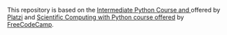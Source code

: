 This repository is based on the [Intermediate Python Course and ](https://platzi.com/datos/) offered by [Platzi](https://platzi.com/home) and [Scientific Computing with Python course offered](https://www.freecodecamp.org/learn/scientific-computing-with-python/) by [FreeCodeCamp](https://www.freecodecamp.org/).